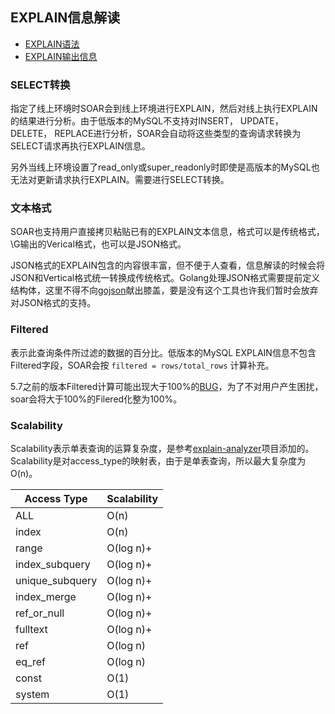 
## EXPLAIN信息解读

* [EXPLAIN语法](https://dev.mysql.com/doc/refman/5.7/en/explain.html)
* [EXPLAIN输出信息](https://dev.mysql.com/doc/refman/5.7/en/explain-output.html)

### SELECT转换

指定了线上环境时SOAR会到线上环境进行EXPLAIN，然后对线上执行EXPLAIN的结果进行分析。由于低版本的MySQL不支持对INSERT， UPDATE， DELETE， REPLACE进行分析，SOAR会自动将这些类型的查询请求转换为SELECT请求再执行EXPLAIN信息。

另外当线上环境设置了read\_only或super\_readonly时即使是高版本的MySQL也无法对更新请求执行EXPLAIN。需要进行SELECT转换。

### 文本格式

SOAR也支持用户直接拷贝粘贴已有的EXPLAIN文本信息，格式可以是传统格式，\G输出的Verical格式，也可以是JSON格式。

JSON格式的EXPLAIN包含的内容很丰富，但不便于人查看，信息解读的时候会将JSON和Vertical格式统一转换成传统格式。Golang处理JSON格式需要提前定义结构体，这里不得不向[gojson](https://github.com/ChimeraCoder/gojson)献出膝盖，要是没有这个工具也许我们暂时会放弃对JSON格式的支持。

### Filtered

表示此查询条件所过滤的数据的百分比。低版本的MySQL EXPLAIN信息不包含Filtered字段，SOAR会按 `filtered = rows/total_rows` 计算补充。

5.7之前的版本Filtered计算可能出现大于100%的[BUG](https://bugs.mysql.com/bug.php?id=34124)，为了不对用户产生困扰，soar会将大于100%的Filered化整为100%。

### Scalability

Scalability表示单表查询的运算复杂度，是参考[explain-analyzer](https://github.com/Preetam/explain-analyzer)项目添加的。Scalability是对access\_type的映射表，由于是单表查询，所以最大复杂度为O(n)。

| Access Type      | Scalability |
| ---              | ---         |
| ALL              | O(n)        |
| index            | O(n)        |
| range            | O(log n)+   |
| index\_subquery  | O(log n)+   |
| unique\_subquery | O(log n)+   |
| index\_merge     | O(log n)+   |
| ref\_or\_null    | O(log n)+   |
| fulltext         | O(log n)+   |
| ref              | O(log n)    |
| eq\_ref          | O(log n)    |
| const            | O(1)        |
| system           | O(1)        |
